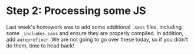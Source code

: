 # Step 2: Processing some JS

Last week's homework was to add some additional `.sass` files, including some `_includes.sass` and
ensure they are properly compiled.  In addition, add `autoprefixer`.  We are not going to go over
these today, so if you didn't do them, time to head back!

<!--
TODO: part 2: finish the build system
- add autoprefixer
- add concat
- perhaps do all the homework, so can less & sass? why not...
- add babel to transpile es6
- add concat to build js into a single file
- add serve  for src & dist
  - ideally with watch as well
  - use src maps to just load the /dest? not sure...
- add others from this: http://blog.rangle.io/angular-gulp-bestpractices/
- get to the point where we can start building the actual app!
- NOTE:
  - tag the repo at this point, so we can use this as a starting place for angular, react & vue.js
  - ideally can build off the same base, in branches.

TODO: part 3: angularJS (1.x) branch
- https://github.com/toddmotto/angularjs-styleguide

TODO: part 4: react branch

TODO: part 5: vue.js branch

TODO: part 6: angular (2.x) branch
-->
